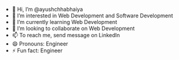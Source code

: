 - 👋 Hi, I’m @ayushchhabhaiya
- 👀 I’m interested in Web Development and Software Development
- 🌱 I’m currently learning Web Development
- 💞️ I’m looking to collaborate on Web Development
- 📫 To reach me, send message on LinkedIn 
- 😄 Pronouns: Engineer
- ⚡ Fun fact: Engineer

<!---
ayushchhabhaiya/ayushchhabhaiya is a ✨ special ✨ repository because its `README.md` (this file) appears on your GitHub profile.
You can click the Preview link to take a look at your changes.
--->
